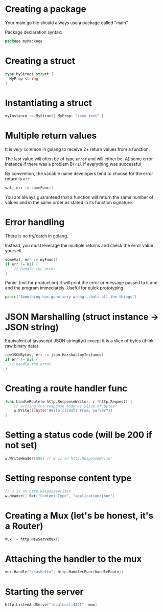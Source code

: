 # Creating a package

Your main.go file should always use a package called "main"

Package declaration syntax:

```go
package myPackage
```

# Creating a struct

```go
type MyStruct struct {
  MyProp string
}
```

# Instantiating a struct

```go
myInstance := MyStruct{ MyProp: "some text" }
```

# Multiple return values

It is very common in golang to receive 2+ return values from a function.

The last value will often be of type `error` and will either be:
A) some error instance if there was a problem
B) `nil` if everything was successful

By convention, the variable name developers tend to choose for the error return is `err`.

```go
val, err := someFunc()
```

You are always guaranteed that a function will return the same number of values and in the same order as stated in its function signature.

# Error handling

There is no try/catch in golang.

Instead, you must leverage the multiple returns and check the error value yourself.

```go
someVal, err := myFunc()
if err != nil {
	// handle the error
}
```

Panic! (not for production)
It will print the error or message passed to it and end the program immediately.
Useful for quick prototyping.

```go
panic("Something has gone very wrong...halt all the things")
```

# JSON Marshalling (struct instance -> JSON string)

Equivalent of javascript JSON.stringify() except it is a slice of bytes (think raw binary data)

```go
rawJSONBytes, err := json.Marshal(myInstance)
if err != nil {
  // handle the error
}
```

# Creating a route handler func

```go
func handleRoute(w http.ResponseWriter, r *http.Request) {
	// writing the response body as slice of bytes
	w.Write([]byte("Hello client! From, server"))
}
```

# Setting a status code (will be 200 if not set)

```go
w.WriteHeader(500) // w is an http.ResponseWriter
```

# Setting response content type

```go
// w is an http.ResponseWriter
w.Header().Set("Content-Type", "application/json")
```

# Creating a Mux (let's be honest, it's a Router)

```go
mux := http.NewServeMux()
```

# Attaching the handler to the mux

```go
mux.Handle("/sayHello", http.HandlerFunc(handleRoute))
```

# Starting the server

```go
http.ListenAndServe("localhost:4321", mux)
```
